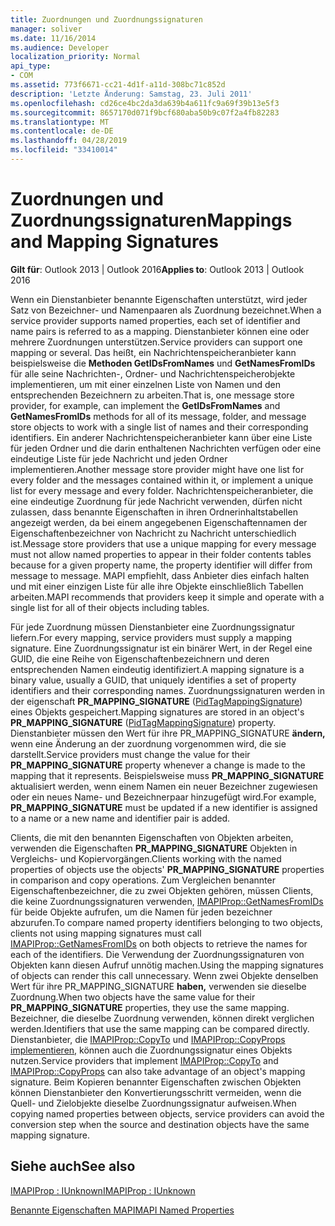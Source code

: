 ```yaml
---
title: Zuordnungen und Zuordnungssignaturen
manager: soliver
ms.date: 11/16/2014
ms.audience: Developer
localization_priority: Normal
api_type:
- COM
ms.assetid: 773f6671-cc21-4d1f-a11d-308bc71c852d
description: 'Letzte Änderung: Samstag, 23. Juli 2011'
ms.openlocfilehash: cd26ce4bc2da3da639b4a611fc9a69f39b13e5f3
ms.sourcegitcommit: 8657170d071f9bcf680aba50b9c07f2a4fb82283
ms.translationtype: MT
ms.contentlocale: de-DE
ms.lasthandoff: 04/28/2019
ms.locfileid: "33410014"
---
```

# <a name="mappings-and-mapping-signatures"></a><span data-ttu-id="ac917-103">Zuordnungen und Zuordnungssignaturen</span><span class="sxs-lookup"><span data-stu-id="ac917-103">Mappings and Mapping Signatures</span></span>

  
  
<span data-ttu-id="ac917-104">**Gilt für**: Outlook 2013 | Outlook 2016</span><span class="sxs-lookup"><span data-stu-id="ac917-104">**Applies to**: Outlook 2013 | Outlook 2016</span></span> 
  
<span data-ttu-id="ac917-105">Wenn ein Dienstanbieter benannte Eigenschaften unterstützt, wird jeder Satz von Bezeichner- und Namenpaaren als Zuordnung bezeichnet.</span><span class="sxs-lookup"><span data-stu-id="ac917-105">When a service provider supports named properties, each set of identifier and name pairs is referred to as a mapping.</span></span> <span data-ttu-id="ac917-106">Dienstanbieter können eine oder mehrere Zuordnungen unterstützen.</span><span class="sxs-lookup"><span data-stu-id="ac917-106">Service providers can support one mapping or several.</span></span> <span data-ttu-id="ac917-107">Das heißt, ein Nachrichtenspeicheranbieter kann beispielsweise die **Methoden GetIDsFromNames** und **GetNamesFromIDs** für alle seine Nachrichten-, Ordner- und Nachrichtenspeicherobjekte implementieren, um mit einer einzelnen Liste von Namen und den entsprechenden Bezeichnern zu arbeiten.</span><span class="sxs-lookup"><span data-stu-id="ac917-107">That is, one message store provider, for example, can implement the **GetIDsFromNames** and **GetNamesFromIDs** methods for all of its message, folder, and message store objects to work with a single list of names and their corresponding identifiers.</span></span> <span data-ttu-id="ac917-108">Ein anderer Nachrichtenspeicheranbieter kann über eine Liste für jeden Ordner und die darin enthaltenen Nachrichten verfügen oder eine eindeutige Liste für jede Nachricht und jeden Ordner implementieren.</span><span class="sxs-lookup"><span data-stu-id="ac917-108">Another message store provider might have one list for every folder and the messages contained within it, or implement a unique list for every message and every folder.</span></span> <span data-ttu-id="ac917-109">Nachrichtenspeicheranbieter, die eine eindeutige Zuordnung für jede Nachricht verwenden, dürfen nicht zulassen, dass benannte Eigenschaften in ihren Ordnerinhaltstabellen angezeigt werden, da bei einem angegebenen Eigenschaftennamen der Eigenschaftenbezeichner von Nachricht zu Nachricht unterschiedlich ist.</span><span class="sxs-lookup"><span data-stu-id="ac917-109">Message store providers that use a unique mapping for every message must not allow named properties to appear in their folder contents tables because for a given property name, the property identifier will differ from message to message.</span></span> <span data-ttu-id="ac917-110">MAPI empfiehlt, dass Anbieter dies einfach halten und mit einer einzigen Liste für alle ihre Objekte einschließlich Tabellen arbeiten.</span><span class="sxs-lookup"><span data-stu-id="ac917-110">MAPI recommends that providers keep it simple and operate with a single list for all of their objects including tables.</span></span> 
  
<span data-ttu-id="ac917-111">Für jede Zuordnung müssen Dienstanbieter eine Zuordnungssignatur liefern.</span><span class="sxs-lookup"><span data-stu-id="ac917-111">For every mapping, service providers must supply a mapping signature.</span></span> <span data-ttu-id="ac917-112">Eine Zuordnungssignatur ist ein binärer Wert, in der Regel eine GUID, die eine Reihe von Eigenschaftenbezeichnern und deren entsprechenden Namen eindeutig identifiziert.</span><span class="sxs-lookup"><span data-stu-id="ac917-112">A mapping signature is a binary value, usually a GUID, that uniquely identifies a set of property identifiers and their corresponding names.</span></span> <span data-ttu-id="ac917-113">Zuordnungssignaturen werden in der eigenschaft **PR_MAPPING_SIGNATURE** ([PidTagMappingSignature](pidtagmappingsignature-canonical-property.md)) eines Objekts gespeichert.</span><span class="sxs-lookup"><span data-stu-id="ac917-113">Mapping signatures are stored in an object's **PR_MAPPING_SIGNATURE** ([PidTagMappingSignature](pidtagmappingsignature-canonical-property.md)) property.</span></span> <span data-ttu-id="ac917-114">Dienstanbieter müssen den Wert für ihre PR_MAPPING_SIGNATURE **ändern,** wenn eine Änderung an der zuordnung vorgenommen wird, die sie darstellt.</span><span class="sxs-lookup"><span data-stu-id="ac917-114">Service providers must change the value for their **PR_MAPPING_SIGNATURE** property whenever a change is made to the mapping that it represents.</span></span> <span data-ttu-id="ac917-115">Beispielsweise muss **PR_MAPPING_SIGNATURE** aktualisiert werden, wenn einem Namen ein neuer Bezeichner zugewiesen oder ein neues Name- und Bezeichnerpaar hinzugefügt wird.</span><span class="sxs-lookup"><span data-stu-id="ac917-115">For example, **PR_MAPPING_SIGNATURE** must be updated if a new identifier is assigned to a name or a new name and identifier pair is added.</span></span> 
  
<span data-ttu-id="ac917-116">Clients, die mit den benannten Eigenschaften von Objekten arbeiten, verwenden die Eigenschaften **PR_MAPPING_SIGNATURE** Objekten in Vergleichs- und Kopiervorgängen.</span><span class="sxs-lookup"><span data-stu-id="ac917-116">Clients working with the named properties of objects use the objects' **PR_MAPPING_SIGNATURE** properties in comparison and copy operations.</span></span> <span data-ttu-id="ac917-117">Zum Vergleichen benannter Eigenschaftenbezeichner, die zu zwei Objekten gehören, müssen Clients, die keine Zuordnungssignaturen verwenden, [IMAPIProp::GetNamesFromIDs](imapiprop-getnamesfromids.md) für beide Objekte aufrufen, um die Namen für jeden bezeichner abzurufen.</span><span class="sxs-lookup"><span data-stu-id="ac917-117">To compare named property identifiers belonging to two objects, clients not using mapping signatures must call [IMAPIProp::GetNamesFromIDs](imapiprop-getnamesfromids.md) on both objects to retrieve the names for each of the identifiers.</span></span> <span data-ttu-id="ac917-118">Die Verwendung der Zuordnungssignaturen von Objekten kann diesen Aufruf unnötig machen.</span><span class="sxs-lookup"><span data-stu-id="ac917-118">Using the mapping signatures of objects can render this call unnecessary.</span></span> <span data-ttu-id="ac917-119">Wenn zwei Objekte denselben Wert für ihre PR_MAPPING_SIGNATURE **haben,** verwenden sie dieselbe Zuordnung.</span><span class="sxs-lookup"><span data-stu-id="ac917-119">When two objects have the same value for their **PR_MAPPING_SIGNATURE** properties, they use the same mapping.</span></span> <span data-ttu-id="ac917-120">Bezeichner, die dieselbe Zuordnung verwenden, können direkt verglichen werden.</span><span class="sxs-lookup"><span data-stu-id="ac917-120">Identifiers that use the same mapping can be compared directly.</span></span> <span data-ttu-id="ac917-121">Dienstanbieter, die [IMAPIProp::CopyTo](imapiprop-copyto.md) und [IMAPIProp::CopyProps implementieren,](imapiprop-copyprops.md) können auch die Zuordnungssignatur eines Objekts nutzen.</span><span class="sxs-lookup"><span data-stu-id="ac917-121">Service providers that implement [IMAPIProp::CopyTo](imapiprop-copyto.md) and [IMAPIProp::CopyProps](imapiprop-copyprops.md) can also take advantage of an object's mapping signature.</span></span> <span data-ttu-id="ac917-122">Beim Kopieren benannter Eigenschaften zwischen Objekten können Dienstanbieter den Konvertierungsschritt vermeiden, wenn die Quell- und Zielobjekte dieselbe Zuordnungssignatur aufweisen.</span><span class="sxs-lookup"><span data-stu-id="ac917-122">When copying named properties between objects, service providers can avoid the conversion step when the source and destination objects have the same mapping signature.</span></span> 
  
## <a name="see-also"></a><span data-ttu-id="ac917-123">Siehe auch</span><span class="sxs-lookup"><span data-stu-id="ac917-123">See also</span></span>



[<span data-ttu-id="ac917-124">IMAPIProp : IUnknown</span><span class="sxs-lookup"><span data-stu-id="ac917-124">IMAPIProp : IUnknown</span></span>](imapipropiunknown.md)


[<span data-ttu-id="ac917-125">Benannte Eigenschaften MAPI</span><span class="sxs-lookup"><span data-stu-id="ac917-125">MAPI Named Properties</span></span>](mapi-named-properties.md)

